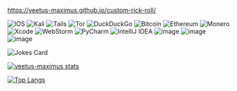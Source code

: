 https://yeetus-maximus.github.io/custom-rick-roll/

![IOS](https://img.shields.io/badge/iOS-000000?style=for-the-badge&logo=ios&logoColor=white)
![Kali](https://img.shields.io/badge/Kali-268BEE?style=for-the-badge&logo=kalilinux&logoColor=white)
![Tails](https://img.shields.io/badge/Tails%20-56347C?&style=for-the-badge&logo=tails&logoColor=white)
![Tor](https://img.shields.io/badge/Tor-7D4698?style=for-the-badge&logo=Tor-Browser&logoColor=white)
![DuckDuckGo](https://img.shields.io/badge/DuckDuckGo-DE5833?style=for-the-badge&logo=DuckDuckGo&logoColor=white)
![Bitcoin](https://img.shields.io/badge/Bitcoin-000?style=for-the-badge&logo=bitcoin&logoColor=white)
![Ethereum](https://img.shields.io/badge/Ethereum-3C3C3D?style=for-the-badge&logo=Ethereum&logoColor=white)
![Monero](https://img.shields.io/badge/monero-FF6600?style=for-the-badge&logo=monero&logoColor=white)
![Xcode](https://img.shields.io/badge/Xcode-007ACC?style=for-the-badge&logo=Xcode&logoColor=white)
![WebStorm](https://img.shields.io/badge/webstorm-143?style=for-the-badge&logo=webstorm&logoColor=white&color=black)
![PyCharm](https://img.shields.io/badge/pycharm-143?style=for-the-badge&logo=pycharm&logoColor=black&color=black&labelColor=green)
![IntelliJ IDEA](https://img.shields.io/badge/IntelliJIDEA-000000.svg?style=for-the-badge&logo=intellij-idea&logoColor=white)
![image](https://img.shields.io/badge/oh_my_zsh-1A2C34?style=for-the-badge&logo=ohmyzsh&logoColor=white)
![image](https://img.shields.io/badge/Intel-Core_i9_10th-0071C5?style=for-the-badge&logo=intel&logoColor=white)
![image](https://img.shields.io/badge/NVIDIA-RTX3070-76B900?style=for-the-badge&logo=nvidia&logoColor=white)


<!-- Markdown -->

![Jokes Card](https://readme-jokes.vercel.app/api)


[![yeetus-maximus stats](https://github-readme-stats.vercel.app/api?username=yeetus-maximus)](https://github.com/yeetus-maximus/github-readme-stats)

[![Top Langs](https://github-readme-stats.vercel.app/api/top-langs/?username=yeetus-maximus)](https://github.com/yeetus-maximus/github-readme-stats)

